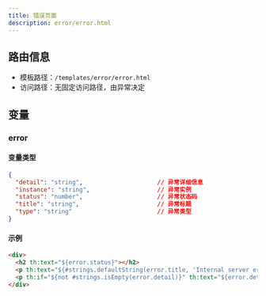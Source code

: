 ```yaml
---
title: 错误页面
description: error/error.html
---
```


## 路由信息

- 模板路径：`/templates/error/error.html`
- 访问路径：无固定访问路径，由异常决定

## 变量

### error

#### 变量类型

```json
{
  "detail": "string",                     // 异常详细信息
  "instance": "string",                   // 异常实例
  "status": "number",                     // 异常状态码
  "title": "string",                      // 异常标题
  "type": "string"                        // 异常类型
}
```

#### 示例

```html title="/templates/error/error.html"
<div>
  <h2 th:text="${error.status}"></h2>
  <p th:text="${#strings.defaultString(error.title, 'Internal server error')}"></p>
  <p th:if="${not #strings.isEmpty(error.detail)}" th:text="${error.detail}"></p>
</div>
```
